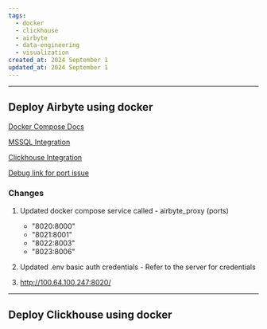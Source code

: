 ```yaml
---
tags:
  - docker
  - clickhouse
  - airbyte
  - data-engineering
  - visualization
created_at: 2024 September 1
updated_at: 2024 September 1
---
```

---
## Deploy Airbyte using docker

[Docker Compose Docs](https://docs.airbyte.com/deploying-airbyte/docker-compose)

[MSSQL Integration](https://docs.airbyte.com/integrations/sources/mssql)

[Clickhouse Integration](https://docs.airbyte.com/integrations/destinations/clickhouse)

[Debug link for port issue](https://github.com/airbytehq/airbyte/discussions/35451)

### Changes
1. Updated docker compose service called - airbyte_proxy (ports)
	 - "8020:8000"
      - "8021:8001"
      - "8022:8003"
      - "8023:8006"
  2. Updated .env basic auth credentials - Refer to the server for credentials
 
  
  3. http://100.64.100.247:8020/
  ---

## Deploy Clickhouse using docker

